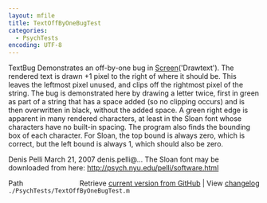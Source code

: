 ```yaml
---
layout: mfile
title: TextOffByOneBugTest
categories:
  - PsychTests
encoding: UTF-8
---
```


TextBug
Demonstrates an off-by-one bug in [Screen](/docs/Screen)('Drawtext'). The rendered text
is drawn +1 pixel to the right of where it should be. This leaves the
leftmost pixel unused, and clips off the rightmost pixel of the string.
The bug is demonstrated here by drawing a letter twice, first in green as
part of a string that has a space added (so no clipping occurs) and is
then overwritten in black, without the added space. A green right edge is
apparent in many rendered characters, at least in the Sloan font whose
characters have no built-in spacing. The program also finds the bounding
box of each character. For Sloan, the top bound is always zero, which is
correct, but the left bound is always 1, which should also be zero.

Denis Pelli March 21, 2007
denis.pelli@...
The Sloan font may be downloaded from here:
http://psych.nyu.edu/pelli/software.html


<div class="code_header" style="text-align:right;">
  <span style="float:left;">Path&nbsp;&nbsp;</span> <span class="counter">Retrieve <a href=
  "https://raw.github.com/Psychtoolbox-3/Psychtoolbox-3/beta/./PsychTests/TextOffByOneBugTest.m">current version from GitHub</a> | View <a href=
  "https://github.com/Psychtoolbox-3/Psychtoolbox-3/commits/beta/./PsychTests/TextOffByOneBugTest.m">changelog</a></span>
</div>
<div class="code">
  <code>./PsychTests/TextOffByOneBugTest.m</code>
</div>
